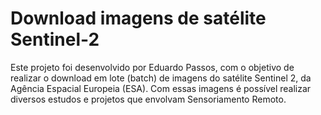 # Download imagens de satélite Sentinel-2
Este projeto foi desenvolvido por Eduardo Passos, com o objetivo de realizar o download em lote (batch) de imagens do satélite Sentinel 2, da Agência Espacial Europeia (ESA). Com essas imagens é possível realizar diversos estudos e projetos que envolvam Sensoriamento Remoto.
